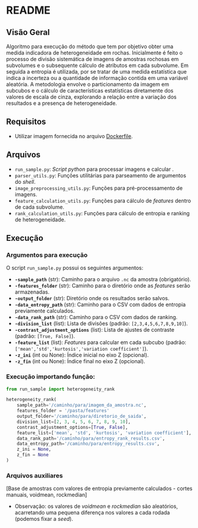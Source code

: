 # README

## Visão Geral

Algoritmo para execução do método que tem por objetivo obter uma medida indicadora de heterogeneidade em rochas. Inicialmente é feito o processo de divisão sistemática de imagens de amostras rochosas em subvolumes e o subsequente cálculo de atributos em cada subvolume. Em seguida a entropia é utilizada, por se tratar de uma medida estatística que indica a incerteza ou a quantidade de informação contida em uma variável aleatória. A metodologia envolve o particionamento da imagem em subcubos e o cálculo de características estatísticas diretamente dos valores de escala de cinza, explorando a relação entre a variação dos resultados e a presença de heterogeneidade.

## Requisitos

- Utilizar imagem fornecida no arquivo [Dockerfile](./Dockerfile).

## Arquivos

- `run_sample.py`: _Script python_ para processar imagens e calcular .
- `parser_utils.py`: Funções utilitárias para parseamento de argumentos do _shell_.
- `image_preprocessing_utils.py`: Funções para pré-processamento de imagens.
- `feature_calculation_utils.py`: Funções para cálculo de _features_ dentro de cada subvolume.
- `rank_calculation_utils.py`: Funções para cálculo de entropia e ranking de heterogeneidade.


## Execução

### Argumentos para execução

O script `run_sample.py` possui os seguintes argumentos:

- **`-sample_path`** (str): Caminho para o arquivo `.nc` da amostra (obrigatório).
- **`-features_folder`** (str): Caminho para o diretório onde as _features_ serão armazenadas.
- **`-output_folder`** (str): Diretório onde os resultados serão salvos.
- **`-data_entropy_path`** (str): Caminho para o CSV com dados de entropia previamente calculados.
- **`-data_rank_path`** (str): Caminho para o CSV com dados de ranking.
- **`-division_list`** (list): Lista de divisões (padrão: `[2,3,4,5,6,7,8,9,10]`).
- **`-contrast_adjustment_options`** (list): Lista de ajustes de contraste (padrão: `[True, False]`).
- **`-feature_list`** (list): _Features_ para calcular em cada subcubo (padrão: `['mean','std','kurtosis','variation coefficient']`).
- **`-z_ini`** (int ou None): Índice inicial no eixo Z (opcional).
- **`-z_fin`** (int ou None): Índice final no eixo Z (opcional).

### Execução importando função:

```python
from run_sample import heterogeneity_rank

heterogeneity_rank(
    sample_path='/caminho/para/imagem_da_amostra.nc',
    features_folder = '/pasta/features'
    output_folder='/caminho/para/diretorio_de_saida',
    division_list=[2, 3, 4, 5, 6, 7, 8, 9, 10],
    contrast_adjustment_options=[True, False],
    feature_list=['mean', 'std', 'kurtosis', 'variation coefficient'],
    data_rank_path='/caminho/para/entropy_rank_results.csv',
    data_entropy_path='/caminho/para/entropy_results.csv',
    z_ini = None,
    z_fin = None
)
```

### Arquivos auxiliares

[Base de amostras com valores de entropia previamente calculados - cortes manuais, voidmean, rockmedian]

- Observação: os valores de _voidmean_ e _rockmedian_ são aleatórios, acarretando uma pequena diferença nos valores a cada rodada (podemos fixar a _seed_).
